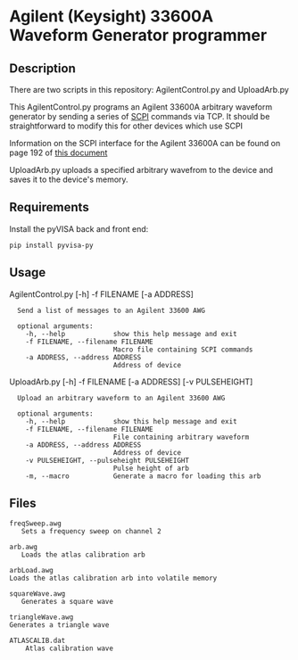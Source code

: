 # Agilent (Keysight) 33600A Waveform Generator programmer

## Description

There are two scripts in this repository: AgilentControl.py and UploadArb.py


This AgilentControl.py programs an Agilent 33600A arbitrary waveform generator by sending a series of [SCPI](https://en.wikipedia.org/wiki/Standard_Commands_for_Programmable_Instruments) commands via TCP. It should be straightforward to modify this for other devices which use SCPI

Information on the SCPI interface for the Agilent 33600A can be found on page 192 of [this document](https://literature.cdn.keysight.com/litweb/pdf/33500-90901.pdf?id=2197440)

UploadArb.py uploads a specified arbitrary wavefrom to the device and saves it to the device's memory.


## Requirements

Install the pyVISA back and front end:

    pip install pyvisa-py

## Usage

   AgilentControl.py [-h] -f FILENAME [-a ADDRESS]

      Send a list of messages to an Agilent 33600 AWG

      optional arguments:
        -h, --help            show this help message and exit
        -f FILENAME, --filename FILENAME
                              Macro file containing SCPI commands
        -a ADDRESS, --address ADDRESS
                              Address of device

   UploadArb.py [-h] -f FILENAME [-a ADDRESS] [-v PULSEHEIGHT]

      Upload an arbitrary waveform to an Agilent 33600 AWG

      optional arguments:
        -h, --help            show this help message and exit
        -f FILENAME, --filename FILENAME
                              File containing arbitrary waveform
        -a ADDRESS, --address ADDRESS
                              Address of device
        -v PULSEHEIGHT, --pulseheight PULSEHEIGHT
                              Pulse height of arb
        -m, --macro           Generate a macro for loading this arb


## Files

    freqSweep.awg 
       Sets a frequency sweep on channel 2

    arb.awg
       Loads the atlas calibration arb

    arbLoad.awg
	Loads the atlas calibration arb into volatile memory

    squareWave.awg
       Generates a square wave

    triangleWave.awg
	Generates a triangle wave

    ATLASCALIB.dat
        Atlas calibration wave
